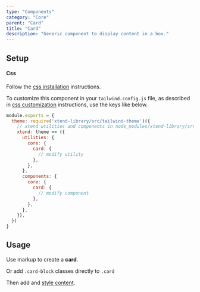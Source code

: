 ```yaml
---
type: "Components"
category: "Core"
parent: "Card"
title: "Card"
description: "Generic component to display content in a box."
---
```


## Setup

#### Css

Follow the [css installation](/introduction/getting-started/setup#css-installation) instructions.

To customize this component in your `tailwind.config.js` file, as described in [css customization](/introduction/getting-started/setup#css-customization) instructions, use the keys like below.

```jsx
module.exports = {
  theme: require('xtend-library/src/tailwind-theme')({
    // xtend utilities and components in node_modules/xtend-library/src/tailwind-xtend.js
    xtend: theme => ({
      utilities: {
        core: {
          card: {
            // modify utility
          },
        },
      },
      components: {
        core: {
          card: {
            // modify component
          },
        },
      },
    }),
  })
}
```

## Usage

Use markup to create a **card**.

<script type="text/plain" class="language-markup">
  <div class="card">
    <div class="card-block">
      <!-- content -->
    </div>
  </div>
</script>

Or add `.card-block` classes directly to `.card`

<script type="text/plain" class="language-markup">
  <div class="card card-block">
    <!-- content -->
  </div>
</script>

Then add and [style content](/components/core/card/content).

<demo>
  <demovanilla src="vanilla/components/core/card/usage">
  </demovanilla>
</demo>
